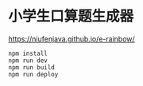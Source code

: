 # 小学生口算题生成器
https://niufenjava.github.io/e-rainbow/
```shell
npm install
npm run dev
npm run build
npm run deploy
```